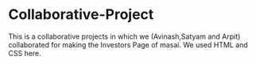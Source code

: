 # Collaborative-Project
This is a collaborative projects in which we (Avinash,Satyam and Arpit) collaborated for making the Investors Page of masai.
We used HTML and CSS here.
